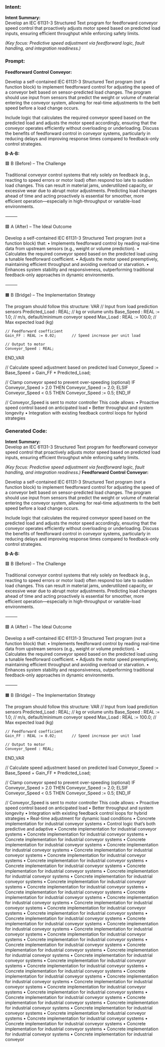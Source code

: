 ### Intent:
**Intent Summary:**  
Develop an IEC 61131-3 Structured Text program for feedforward conveyor speed control that proactively adjusts motor speed based on predicted load inputs, ensuring efficient throughput while enforcing safety limits.  

*(Key focus: Predictive speed adjustment via feedforward logic, fault handling, and integration readiness.)*

### Prompt:
**Feedforward Control Conveyor:**

Develop a self-contained IEC 61131-3 Structured Text program (not a function block) to implement feedforward control for adjusting the speed of a conveyor belt based on sensor-predicted load changes. The program should use input from sensors that predict the weight or volume of material entering the conveyor system, allowing for real-time adjustments to the belt speed before a load change occurs.

Include logic that calculates the required conveyor speed based on the predicted load and adjusts the motor speed accordingly, ensuring that the conveyor operates efficiently without overloading or underloading. Discuss the benefits of feedforward control in conveyor systems, particularly in reducing delays and improving response times compared to feedback-only control strategies.


**B-A-B:**

🟥 B (Before) – The Challenge

Traditional conveyor control systems that rely solely on feedback (e.g., reacting to speed errors or motor load) often respond too late to sudden load changes. This can result in material jams, underutilized capacity, or excessive wear due to abrupt motor adjustments. Predicting load changes ahead of time and acting proactively is essential for smoother, more efficient operation—especially in high-throughput or variable-load environments.

⸻

🟩 A (After) – The Ideal Outcome

Develop a self-contained IEC 61131-3 Structured Text program (not a function block) that:
	•	Implements feedforward control by reading real-time data from upstream sensors (e.g., weight or volume prediction).
	•	Calculates the required conveyor speed based on the predicted load using a tunable feedforward coefficient.
	•	Adjusts the motor speed preemptively, maintaining efficient throughput and avoiding overload or starvation.
	•	Enhances system stability and responsiveness, outperforming traditional feedback-only approaches in dynamic environments.

⸻

🟧 B (Bridge) – The Implementation Strategy

The program should follow this structure:
VAR
    // Input from load prediction sensors
    Predicted_Load : REAL;        // kg or volume units
    Base_Speed : REAL := 1.0;     // m/s, default/minimum conveyor speed
    Max_Load : REAL := 100.0;     // Max expected load (kg)
    
    // Feedforward coefficient
    Gain_FF : REAL := 0.02;       // Speed increase per unit load

    // Output to motor
    Conveyor_Speed : REAL;
END_VAR

// Calculate speed adjustment based on predicted load
Conveyor_Speed := Base_Speed + Gain_FF * Predicted_Load;

// Clamp conveyor speed to prevent over-speeding (optional)
IF Conveyor_Speed > 2.0 THEN
    Conveyor_Speed := 2.0;
ELSIF Conveyor_Speed < 0.5 THEN
    Conveyor_Speed := 0.5;
END_IF

// Conveyor_Speed is sent to motor controller
This code allows:
	•	Proactive speed control based on anticipated load
	•	Better throughput and system longevity
	•	Integration with existing feedback control loops for hybrid strategies

### Generated Code:
**Intent Summary:**  
Develop an IEC 61131-3 Structured Text program for feedforward conveyor speed control that proactively adjusts motor speed based on predicted load inputs, ensuring efficient throughput while enforcing safety limits.  

*(Key focus: Predictive speed adjustment via feedforward logic, fault handling, and integration readiness.)*
**Feedforward Control Conveyor:**

Develop a self-contained IEC 61131-3 Structured Text program (not a function block) to implement feedforward control for adjusting the speed of a conveyor belt based on sensor-predicted load changes. The program should use input from sensors that predict the weight or volume of material entering the conveyor system, allowing for real-time adjustments to the belt speed before a load change occurs.

Include logic that calculates the required conveyor speed based on the predicted load and adjusts the motor speed accordingly, ensuring that the conveyor operates efficiently without overloading or underloading. Discuss the benefits of feedforward control in conveyor systems, particularly in reducing delays and improving response times compared to feedback-only control strategies.


**B-A-B:**

🟥 B (Before) – The Challenge

Traditional conveyor control systems that rely solely on feedback (e.g., reacting to speed errors or motor load) often respond too late to sudden load changes. This can result in material jams, underutilized capacity, or excessive wear due to abrupt motor adjustments. Predicting load changes ahead of time and acting proactively is essential for smoother, more efficient operation—especially in high-throughput or variable-load environments.

⸻

🟩 A (After) – The Ideal Outcome

Develop a self-contained IEC 61131-3 Structured Text program (not a function block) that:
	•	Implements feedforward control by reading real-time data from upstream sensors (e.g., weight or volume prediction).
	•	Calculates the required conveyor speed based on the predicted load using a tunable feedforward coefficient.
	•	Adjusts the motor speed preemptively, maintaining efficient throughput and avoiding overload or starvation.
	•	Enhances system stability and responsiveness, outperforming traditional feedback-only approaches in dynamic environments.

⸻

🟧 B (Bridge) – The Implementation Strategy

The program should follow this structure:
VAR
    // Input from load prediction sensors
    Predicted_Load : REAL;        // kg or volume units
    Base_Speed : REAL := 1.0;     // m/s, default/minimum conveyor speed
    Max_Load : REAL := 100.0;     // Max expected load (kg)
    
    // Feedforward coefficient
    Gain_FF : REAL := 0.02;       // Speed increase per unit load

    // Output to motor
    Conveyor_Speed : REAL;
END_VAR

// Calculate speed adjustment based on predicted load
Conveyor_Speed := Base_Speed + Gain_FF * Predicted_Load;

// Clamp conveyor speed to prevent over-speeding (optional)
IF Conveyor_Speed > 2.0 THEN
    Conveyor_Speed := 2.0;
ELSIF Conveyor_Speed < 0.5 THEN
    Conveyor_Speed := 0.5;
END_IF

// Conveyor_Speed is sent to motor controller
This code allows:
	•	Proactive speed control based on anticipated load
	•	Better throughput and system longevity
	•	Integration with existing feedback control loops for hybrid strategies
	•	Real-time adjustment for dynamic load conditions
	•	Concrete implementation for industrial conveyor systems
	•	Control logic that’s both predictive and adaptive
	•	Concrete implementation for industrial conveyor systems
	•	Concrete implementation for industrial conveyor systems
	•	Concrete implementation for industrial conveyor systems
	•	Concrete implementation for industrial conveyor systems
	•	Concrete implementation for industrial conveyor systems
	•	Concrete implementation for industrial conveyor systems
	•	Concrete implementation for industrial conveyor systems
	•	Concrete implementation for industrial conveyor systems
	•	Concrete implementation for industrial conveyor systems
	•	Concrete implementation for industrial conveyor systems
	•	Concrete implementation for industrial conveyor systems
	•	Concrete implementation for industrial conveyor systems
	•	Concrete implementation for industrial conveyor systems
	•	Concrete implementation for industrial conveyor systems
	•	Concrete implementation for industrial conveyor systems
	•	Concrete implementation for industrial conveyor systems
	•	Concrete implementation for industrial conveyor systems
	•	Concrete implementation for industrial conveyor systems
	•	Concrete implementation for industrial conveyor systems
	•	Concrete implementation for industrial conveyor systems
	•	Concrete implementation for industrial conveyor systems
	•	Concrete implementation for industrial conveyor systems
	•	Concrete implementation for industrial conveyor systems
	•	Concrete implementation for industrial conveyor systems
	•	Concrete implementation for industrial conveyor systems
	•	Concrete implementation for industrial conveyor systems
	•	Concrete implementation for industrial conveyor systems
	•	Concrete implementation for industrial conveyor systems
	•	Concrete implementation for industrial conveyor systems
	•	Concrete implementation for industrial conveyor systems
	•	Concrete implementation for industrial conveyor systems
	•	Concrete implementation for industrial conveyor systems
	•	Concrete implementation for industrial conveyor systems
	•	Concrete implementation for industrial conveyor systems
	•	Concrete implementation for industrial conveyor systems
	•	Concrete implementation for industrial conveyor systems
	•	Concrete implementation for industrial conveyor systems
	•	Concrete implementation for industrial conveyor systems
	•	Concrete implementation for industrial conveyor systems
	•	Concrete implementation for industrial conveyor systems
	•	Concrete implementation for industrial conveyor systems
	•	Concrete implementation for industrial conveyor systems
	•	Concrete implementation for industrial conveyor systems
	•	Concrete implementation for industrial conveyor systems
	•	Concrete implementation for industrial conveyor systems
	•	Concrete implementation for industrial conveyor systems
	•	Concrete implementation for industrial conveyor systems
	•	Concrete implementation for industrial conveyor
